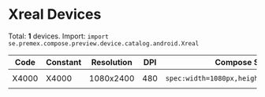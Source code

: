 # Xreal Devices

Total: **1** devices. Import: `import se.premex.compose.preview.device.catalog.android.Xreal`

| Code | Constant | Resolution | DPI | Compose Spec | Preview Usage |
|------|----------|------------|-----|-------------|---------------|
| X4000 | X4000 | 1080x2400 | 480 | `spec:width=1080px,height=2400px,dpi=480` | `@Preview(device = Xreal.X4000)` |

<!-- Generated automatically. Do not edit manually. -->
